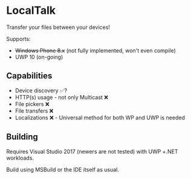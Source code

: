 # LocalTalk

Transfer your files between your devices!

Supports:

* ~~Windows Phone 8.x~~ (not fully implemented, won't even compile)
* UWP 10 (on-going)

## Capabilities

* Device discovery :white_check_mark:?
* HTTP(s) usage - not only Multicast :x:
* File pickers :x:
* File transfers :x:
* Localizations :x: - Universal method for both WP and UWP is needed

## Building

Requires Visual Studio 2017 (newers are not tested) with UWP +.NET workloads.

Build using MSBuild or the IDE itself as usual.